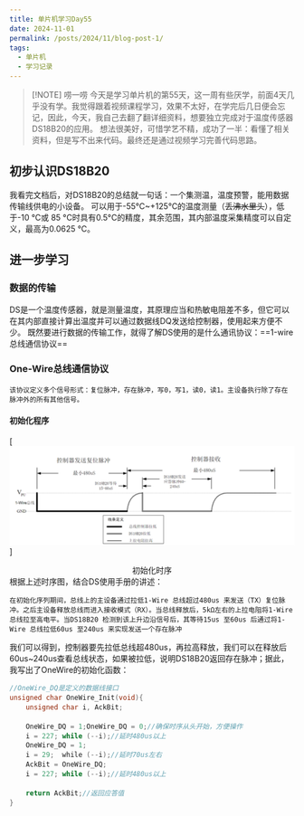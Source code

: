 ```yaml
---
title: 单片机学习Day55
date: 2024-11-01
permalink: /posts/2024/11/blog-post-1/
tags:
  - 单片机
  - 学习记录
---
```


> [!NOTE] 唠一唠
> 今天是学习单片机的第55天，这一周有些厌学，前面4天几乎没有学。我觉得跟着视频课程学习，效果不太好，在学完后几日便会忘记，因此，今天，我自己去翻了翻详细资料，想要独立完成对于温度传感器DS18B20的应用。
> 想法很美好，可惜学艺不精，成功了一半：看懂了相关资料，但是写不出来代码。最终还是通过视频学习完善代码思路。

##  初步认识DS18B20
我看完文档后，对DS18B20的总结就一句话：一个集测温，温度预警，能用数据传输线供电的小设备。
可以用于-55°C~+125°C的温度测量（~~丢沸水里头~~），低于-10 °C或 85 °C时具有0.5°C的精度，其余范围，其内部温度采集精度可以自定义，最高为0.0625 °C。
## 进一步学习
### 数据的传输
DS是一个温度传感器，就是测量温度，其原理应当和热敏电阻差不多，但它可以在其内部直接计算出温度并可以通过数据线DQ发送给控制器，使用起来方便不少。
既然要进行数据的传输工作，就得了解DS使用的是什么通讯协议：==1-wire总线通信协议==
### One-Wire总线通信协议
`该协议定义多个信号形式：复位脉冲，存在脉冲，写0，写1，读0，读1。主设备执行除了存在脉冲外的所有其他信号。`
#### 初始化程序
[![初始化时序](images/单片机Day55_1.png "初始化时序")]


<center>初始化时序</center>
根据上述时序图，结合DS使用手册的讲述：

```
在初始化序列期间，总线上的主设备通过拉低1-Wire 总线超过480us 来发送（TX）复位脉冲。之后主设备释放总线而进入接收模式（RX）。当总线释放后，5kΩ左右的上拉电阻将1-Wire 总线拉至高电平。当DS18B20 检测到该上升边沿信号后，其等待15us 至60us 后通过将1-Wire 总线拉低60us 至240us 来实现发送一个存在脉冲
```
我们可以得到，控制器要先拉低总线超480us，再拉高释放，我们可以在释放后60us~240us查看总线状态，如果被拉低，说明DS18B20返回存在脉冲；据此，我写出了OneWire的初始化函数：
```C
//OneWire_DQ是定义的数据线接口
unsigned char OneWire_Init(void){
    unsigned char i, AckBit;
    
    OneWire_DQ = 1;OneWire_DQ = 0;//确保时序从头开始，方便操作
	i = 227; while (--i);//延时480us以上
    OneWire_DQ = 1;
    i = 29;  while (--i);//延时70us左右
    AckBit = OneWire_DQ;
    i = 227; while (--i);//延时480us以上
    
    return AckBit;//返回应答值
}
```
